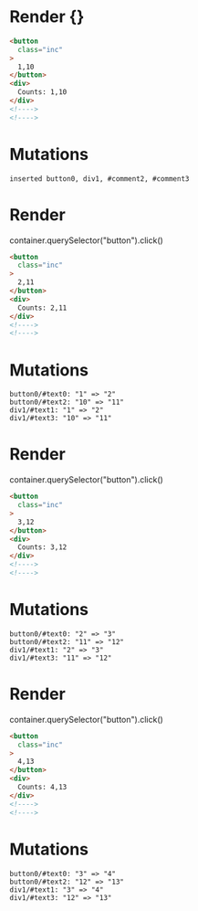 # Render {}
```html
<button
  class="inc"
>
  1,10
</button>
<div>
  Counts: 1,10
</div>
<!---->
<!---->
```

# Mutations
```
inserted button0, div1, #comment2, #comment3
```


# Render 
container.querySelector("button").click()

```html
<button
  class="inc"
>
  2,11
</button>
<div>
  Counts: 2,11
</div>
<!---->
<!---->
```

# Mutations
```
button0/#text0: "1" => "2"
button0/#text2: "10" => "11"
div1/#text1: "1" => "2"
div1/#text3: "10" => "11"
```


# Render 
container.querySelector("button").click()

```html
<button
  class="inc"
>
  3,12
</button>
<div>
  Counts: 3,12
</div>
<!---->
<!---->
```

# Mutations
```
button0/#text0: "2" => "3"
button0/#text2: "11" => "12"
div1/#text1: "2" => "3"
div1/#text3: "11" => "12"
```


# Render 
container.querySelector("button").click()

```html
<button
  class="inc"
>
  4,13
</button>
<div>
  Counts: 4,13
</div>
<!---->
<!---->
```

# Mutations
```
button0/#text0: "3" => "4"
button0/#text2: "12" => "13"
div1/#text1: "3" => "4"
div1/#text3: "12" => "13"
```